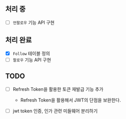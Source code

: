 ## 처리 중
- [ ] `언팔로우` 기능 API 구현

## 처리 완료
- [x] `Follow` 테이블 정의
- [ ] `팔로우` 기능 API 구현

## TODO
- [ ] Refresh Token을 활용한 토큰 재발급 기능 추가
    - Refresh Token을 활용해서 JWT의 단점을 보완한다.
- [ ] jwt token 인증, 인가 관련 미들웨어 분리하기


